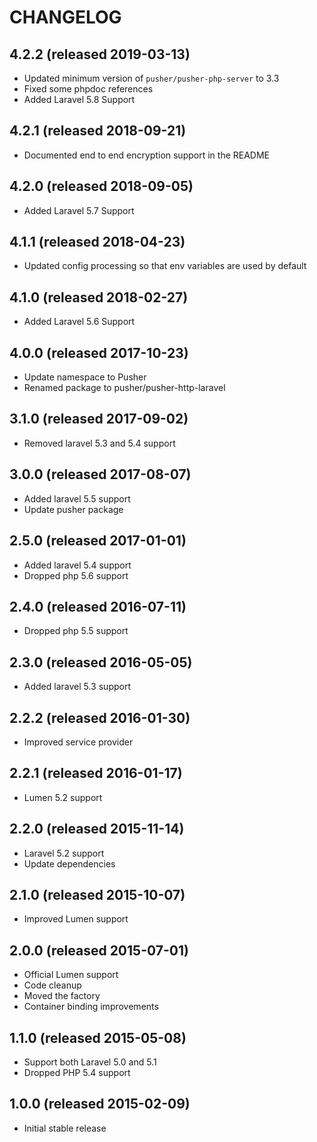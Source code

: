 # CHANGELOG

## 4.2.2 (released 2019-03-13)

- Updated minimum version of `pusher/pusher-php-server` to 3.3
- Fixed some phpdoc references
- Added Laravel 5.8 Support

## 4.2.1 (released 2018-09-21)

- Documented end to end encryption support in the README

## 4.2.0 (released 2018-09-05)

- Added Laravel 5.7 Support

## 4.1.1 (released 2018-04-23)

- Updated config processing so that env variables are used by default

## 4.1.0 (released 2018-02-27)

- Added Laravel 5.6 Support

## 4.0.0 (released 2017-10-23)

- Update namespace to Pusher
- Renamed package to pusher/pusher-http-laravel

## 3.1.0 (released 2017-09-02)

- Removed laravel 5.3 and 5.4 support

## 3.0.0 (released 2017-08-07)

- Added laravel 5.5 support
- Update pusher package

## 2.5.0 (released 2017-01-01)

- Added laravel 5.4 support
- Dropped php 5.6 support

## 2.4.0 (released 2016-07-11)

- Dropped php 5.5 support

## 2.3.0 (released 2016-05-05)

- Added laravel 5.3 support

## 2.2.2 (released 2016-01-30)

- Improved service provider

## 2.2.1 (released 2016-01-17)

- Lumen 5.2 support

## 2.2.0 (released 2015-11-14)

- Laravel 5.2 support
- Update dependencies

## 2.1.0 (released 2015-10-07)

- Improved Lumen support

## 2.0.0 (released 2015-07-01)

- Official Lumen support
- Code cleanup
- Moved the factory
- Container binding improvements

## 1.1.0 (released 2015-05-08)

- Support both Laravel 5.0 and 5.1
- Dropped PHP 5.4 support

## 1.0.0 (released 2015-02-09)

- Initial stable release
